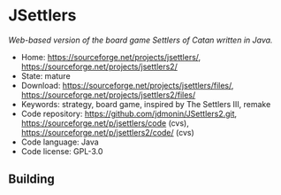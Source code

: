 # JSettlers

_Web-based version of the board game Settlers of Catan written in Java._

- Home: https://sourceforge.net/projects/jsettlers/, https://sourceforge.net/projects/jsettlers2/
- State: mature
- Download: https://sourceforge.net/projects/jsettlers/files/, https://sourceforge.net/projects/jsettlers2/files/
- Keywords: strategy, board game, inspired by The Settlers III, remake
- Code repository: https://github.com/jdmonin/JSettlers2.git, https://sourceforge.net/p/jsettlers/code (cvs), https://sourceforge.net/p/jsettlers2/code/ (cvs)
- Code language: Java
- Code license: GPL-3.0

## Building

